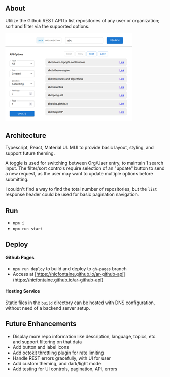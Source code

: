 ## About
Utilize the Github REST API to list repositories of any user or organization; sort and filter via the supported options.

<img src="https://github.com/nicfontaine/ar-github-api/blob/main/public/screen-01.png" width="400">

## Architecture
Typescript, React, Material UI. MUI to provide basic layout, styling, and support future theming.   

A toggle is used for switching between Org/User entry, to maintain 1 search input. The filter/sort controls require selection of an "update" button to send a new request, as the user may want to update multiple options before submitting.   

I couldn't find a way to find the total number of repositories, but the `list` response header could be used for basic pagination navigation.

## Run
- `npm i`
- `npm run start`

## Deploy

#### Github Pages
- `npm run deploy` to build and deploy to `gh-pages` branch
- Access at [https://nicfontaine.github.io/ar-github-api](https://nicfontaine.github.io/ar-github-api)

#### Hosting Service
Static files in the `build` directory can be hosted with DNS configuration, without need of a backend server setup.


## Future Enhancements
- Display more repo information like description, language, topics, etc. and support filtering on that data
- Add button and label icons
- Add octokit throttling plugin for rate limiting
- Handle REST errors gracefully, with UI for user
- Add custom theming, and dark/light mode
- Add testing for UI controls, pagination, API, errors